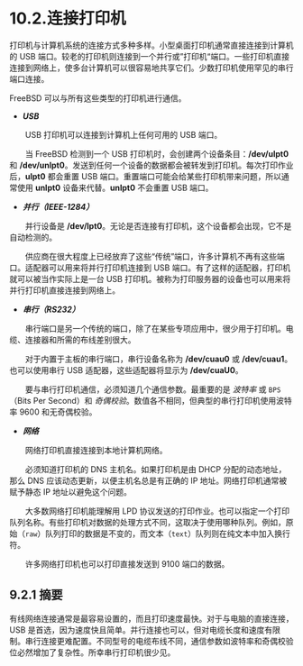 # 10.2.连接打印机

打印机与计算机系统的连接方式多种多样。小型桌面打印机通常直接连接到计算机的 USB 端口。较老的打印机则连接到一个并行或”打印机“端口。一些打印机直接连接到网络上，使多台计算机可以很容易地共享它们。少数打印机使用罕见的串行端口连接。

FreeBSD 可以与所有这些类型的打印机进行通信。

* _**USB**_

　　USB 打印机可以连接到计算机上任何可用的 USB 端口。

　　当 FreeBSD 检测到一个 USB 打印机时，会创建两个设备条目：**/dev/ulpt0** 和 **/dev/unlpt0**。发送到任何一个设备的数据都会被转发到打印机。每次打印作业后，**ulpt0** 都会重置 USB 端口。重置端口可能会给某些打印机带来问题，所以通常使用 **unlpt0** 设备来代替。**unlpt0** 不会重置 USB 端口。

* _**并行（IEEE-1284）**_

　　并行设备是 **/dev/lpt0**。无论是否连接有打印机，这个设备都会出现，它不是自动检测的。

　　供应商在很大程度上已经放弃了这些“传统”端口，许多计算机不再有这些端口。适配器可以用来将并行打印机连接到 USB 端口。有了这样的适配器，打印机就可以被当作实际上是一台 USB 打印机。被称为打印服务器的设备也可以用来将并行打印机直接连接到网络上。

* _**串行（RS232）**_

　　串行端口是另一个传统的端口，除了在某些专项应用中，很少用于打印机。电缆、连接器和所需的布线差别很大。

　　对于内置于主板的串行端口，串行设备名称为 **/dev/cuau0** 或 **/dev/cuau1**。也可以使用串行 USB 适配器，这些适配器将显示为 **/dev/cuaU0**。

　　要与串行打印机通信，必须知道几个通信参数。最重要的是 _波特率_ 或 `BPS`（Bits Per Second）和 _奇偶校验_。数值各不相同，但典型的串行打印机使用波特率 9600 和无奇偶校验。

* _**网络**_

　　网络打印机直接连接到本地计算机网络。

　　必须知道打印机的 DNS 主机名。如果打印机是由 DHCP 分配的动态地址，那么 DNS 应该动态更新，以便主机名总是有正确的 IP 地址。网络打印机通常被赋予静态 IP 地址以避免这个问题。

　　大多数网络打印机能理解用 LPD 协议发送的打印作业。也可以指定一个打印队列名称。有些打印机对数据的处理方式不同，这取决于使用哪种队列。例如，原始（`raw`）队列打印的数据是不变的，而文本（`text`）队列则在纯文本中加入换行符。

　　许多网络打印机也可以打印直接发送到 9100 端口的数据。

## 9.2.1 摘要

有线网络连接通常是最容易设置的，而且打印速度最快。对于与电脑的直接连接，USB 是首选，因为速度快且简单。并行连接也可以，但对电缆长度和速度有限制。串行连接更难配置。不同型号的电缆布线不同，通信参数如波特率和奇偶校验位必然增加了复杂性。所幸串行打印机很少见。
